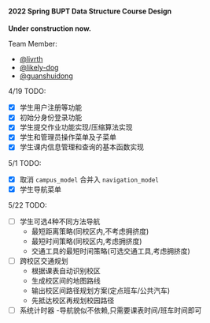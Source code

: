 #### 2022 Spring BUPT Data Structure Course Design

__Under construction now.__

Team Member:
- [@livrth](https://github.com/livrth)
- [@likely-dog](https://github.com/likely-dog)
- [@guanshuidong](https://github.com/guanshuidong)


4/19 TODO:
- [x] 学生用户注册等功能
- [x] 初始分身份登录功能
- [x] 学生提交作业功能实现/压缩算法实现
- [x] 学生和管理员操作菜单及子菜单
- [x] 学生课内信息管理和查询的基本函数实现

5/1 TODO:
- [x] 取消 `campus_model` 合并入 `navigation_model`
- [x] 学生导航菜单

5/22 TODO:
- [ ] 学生可选4种不同方法导航
    - 最短距离策略(同校区内,不考虑拥挤度)
    - 最短时间策略(同校区内,考虑拥挤度)
    - 交通工具的最短时间策略(可选交通工具,考虑拥挤度)
- [ ] 跨校区交通规划
    - 根据课表自动识别校区
    - 生成校区间的地图路线
    - 输出校区间路径规划方案(定点班车/公共汽车)
    - 先抵达校区再规划校园路径
- [ ] 系统计时器
    -导航貌似不依赖,只需要课表时间/班车时间即可